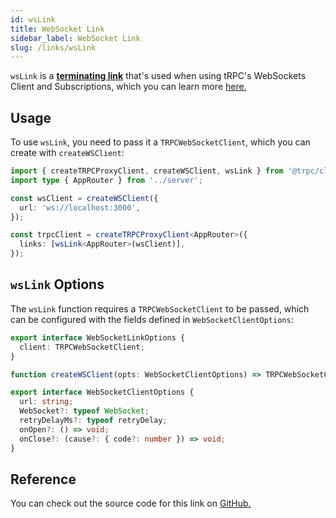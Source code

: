 ```yaml
---
id: wsLink
title: WebSocket Link
sidebar_label: WebSocket Link
slug: /links/wsLink
---
```


`wsLink` is a [**terminating link**](./index.md#the-terminating-link) that's used when using tRPC's WebSockets Client and Subscriptions, which you can learn more [here.](../subscriptions)

## Usage

To use `wsLink`, you need to pass it a `TRPCWebSocketClient`, which you can create with `createWSClient`:

```ts title="client/index.ts"
import { createTRPCProxyClient, createWSClient, wsLink } from '@trpc/client';
import type { AppRouter } from '../server';

const wsClient = createWSClient({
  url: 'ws://localhost:3000',
});

const trpcClient = createTRPCProxyClient<AppRouter>({
  links: [wsLink<AppRouter>(wsClient)],
});
```

## `wsLink` Options

The `wsLink` function requires a `TRPCWebSocketClient` to be passed, which can be configured with the fields defined in `WebSocketClientOptions`:

```ts
export interface WebSocketLinkOptions {
  client: TRPCWebSocketClient;
}

function createWSClient(opts: WebSocketClientOptions) => TRPCWebSocketClient

export interface WebSocketClientOptions {
  url: string;
  WebSocket?: typeof WebSocket;
  retryDelayMs?: typeof retryDelay;
  onOpen?: () => void;
  onClose?: (cause?: { code?: number }) => void;
}
```

## Reference

You can check out the source code for this link on [GitHub.](https://github.com/trpc/trpc/blob/next/packages/client/src/links/wsLink.ts)
